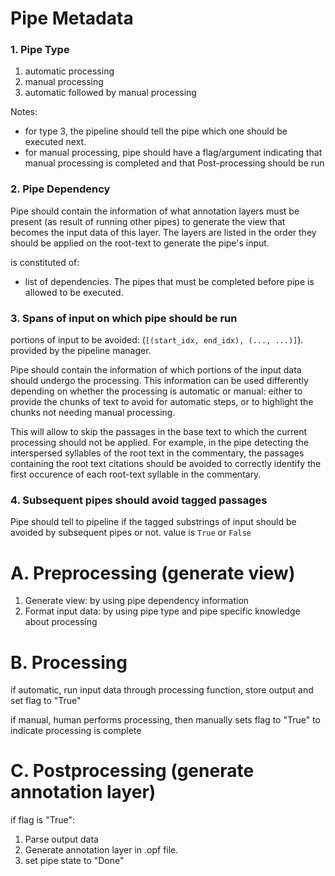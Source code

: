 # Pipe Metadata

### 1. Pipe Type

1. automatic processing
2. manual processing
3. automatic followed by manual processing

Notes: 
- for type 3, the pipeline should tell the pipe which one should be executed next.
- for manual processing, pipe should have a flag/argument indicating that manual processing is completed and that Post-processing should be run

### 2. Pipe Dependency

Pipe should contain the information of what annotation layers must be present (as result of running other pipes) to generate the view that becomes the input data of this layer. The layers are listed in the order they should be applied on the root-text to generate the pipe's input.

is constituted of:
- list of dependencies. The pipes that must be completed before pipe is allowed to be executed.

### 3. Spans of input on which pipe should be run

portions of input to be avoided: (`[(start_idx, end_idx), (..., ...)]`). 
   provided by the pipeline manager.

Pipe should contain the information of which portions of the input data should undergo the processing. 
This information can be used differently depending on whether the processing is automatic or manual: either to provide the chunks of text to avoid for automatic steps, or to highlight the chunks not needing manual processing.

This will allow to skip the passages in the base text to which the current processing should not be applied. For example, in the pipe detecting the interspersed syllables of the root text in the commentary, the passages containing the root text citations should be avoided to correctly identify the first occurence of each root-text syllable in the commentary.

### 4. Subsequent pipes should avoid tagged passages

Pipe should tell to pipeline if the tagged substrings of input should be avoided by subsequent pipes or not.
value is `True` or `False`

# A. Preprocessing (generate view)

1. Generate view: by using pipe dependency information
2. Format input data: by using pipe type and pipe specific knowledge about processing

# B. Processing

if automatic, run input data through processing function, store output and set flag to "True"

if manual, human performs processing, then manually sets flag to "True" to indicate processing is complete

# C. Postprocessing (generate annotation layer)

if flag is "True":
1. Parse output data
2. Generate annotation layer in .opf file.
3. set pipe state to "Done"